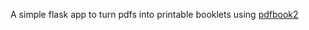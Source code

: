 A simple flask app to turn pdfs into printable booklets using [pdfbook2](https://github.com/jenom/pdfbook2)
